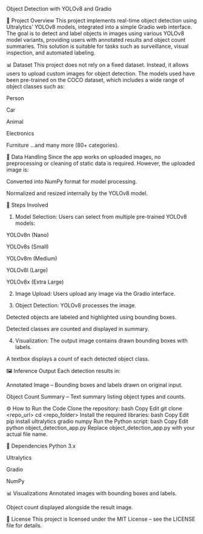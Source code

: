 Object Detection with YOLOv8 and Gradio





📌 Project Overview
This project implements real-time object detection using Ultralytics' YOLOv8 models, integrated into a simple Gradio web interface. The goal is to detect and label objects in images using various YOLOv8 model variants, providing users with annotated results and object count summaries. This solution is suitable for tasks such as surveillance, visual inspection, and automated labeling.

📊 Dataset
This project does not rely on a fixed dataset. Instead, it allows users to upload custom images for object detection. The models used have been pre-trained on the COCO dataset, which includes a wide range of object classes such as:

Person

Car

Animal

Electronics

Furniture
...and many more (80+ categories).

🧹 Data Handling
Since the app works on uploaded images, no preprocessing or cleaning of static data is required. However, the uploaded image is:

Converted into NumPy format for model processing.

Normalized and resized internally by the YOLOv8 model.

🧠 Steps Involved
1. Model Selection:
Users can select from multiple pre-trained YOLOv8 models:

YOLOv8n (Nano)

YOLOv8s (Small)

YOLOv8m (Medium)

YOLOv8l (Large)

YOLOv8x (Extra Large)

2. Image Upload:
Users upload any image via the Gradio interface.

3. Object Detection:
YOLOv8 processes the image.

Detected objects are labeled and highlighted using bounding boxes.

Detected classes are counted and displayed in summary.

4. Visualization:
The output image contains drawn bounding boxes with labels.

A textbox displays a count of each detected object class.

🖼️ Inference Output
Each detection results in:

Annotated Image – Bounding boxes and labels drawn on original input.

Object Count Summary – Text summary listing object types and counts.

⚙️ How to Run the Code
Clone the repository:
bash
Copy
Edit
git clone <repo_url>
cd <repo_folder>
Install the required libraries:
bash
Copy
Edit
pip install ultralytics gradio numpy
Run the Python script:
bash
Copy
Edit
python object_detection_app.py
Replace object_detection_app.py with your actual file name.

🧩 Dependencies
Python 3.x

Ultralytics

Gradio

NumPy

📊 Visualizations
Annotated images with bounding boxes and labels.

Object count displayed alongside the result image.

📄 License
This project is licensed under the MIT License – see the LICENSE file for details.

